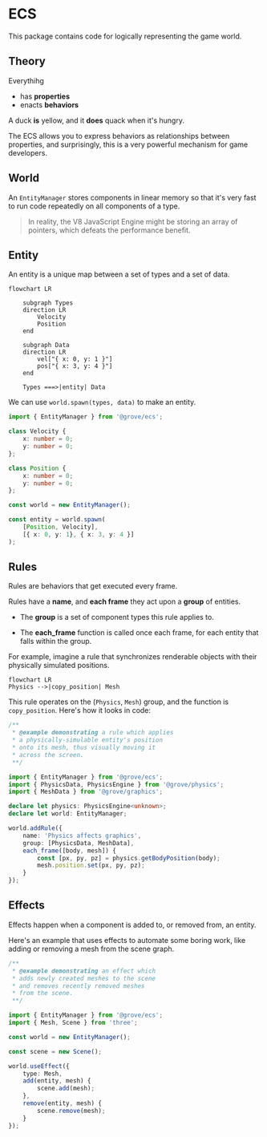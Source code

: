# ECS

This package contains code for logically representing the game world.

## Theory

Everythihg
- has **properties**
- enacts **behaviors**

A duck **is** yellow, and it **does** quack when it's hungry.

The ECS allows you to express behaviors as relationships between properties, and surprisingly, this is a very powerful mechanism for game developers.

## World

An `EntityManager` stores components in linear memory so that it's very fast to run code repeatedly on all components of a type.

> In reality, the V8 JavaScript Engine might be storing an array of pointers, which defeats the performance benefit.

## Entity

An entity is a unique map between a set of types and a set of data.

```mermaid
flowchart LR

    subgraph Types
    direction LR
        Velocity
        Position
    end

    subgraph Data
    direction LR
        vel["{ x: 0, y: 1 }"]
        pos["{ x: 3, y: 4 }"]
    end

    Types ===>|entity| Data
```

We can use `world.spawn(types, data)` to make an entity.

```ts
import { EntityManager } from '@grove/ecs';

class Velocity {
    x: number = 0;
    y: number = 0;
};

class Position {
    x: number = 0;
    y: number = 0;
};

const world = new EntityManager();

const entity = world.spawn(
    [Position, Velocity],
    [{ x: 0, y: 1}, { x: 3, y: 4 }]
);
```

## Rules

Rules are behaviors that get executed every frame.

Rules have a **name**, and **each frame** they act upon a **group** of entities.

- The **group** is a set of component types this rule applies to.

- The **each_frame** function is called once each frame, for each entity that falls within the group.

For example, imagine a rule that synchronizes renderable objects with their physically simulated positions.

```mermaid
flowchart LR
Physics -->|copy_position| Mesh
```

This rule operates on the (`Physics`, `Mesh`) group, and the function is `copy_position`.  Here's how it looks in code:

```ts
/**
 * @example demonstrating a rule which applies
 * a physically-simulable entity's position
 * onto its mesh, thus visually moving it
 * across the screen.
 **/

import { EntityManager } from '@grove/ecs';
import { PhysicsData, PhysicsEngine } from '@grove/physics';
import { MeshData } from '@grove/graphics';

declare let physics: PhysicsEngine<unknown>;
declare let world: EntityManager;

world.addRule({
    name: 'Physics affects graphics',
    group: [PhysicsData, MeshData],
    each_frame([body, mesh]) {
        const [px, py, pz] = physics.getBodyPosition(body);
        mesh.position.set(px, py, pz);
    }
});
```

## Effects

Effects happen when a component is added to, or removed from, an entity.

Here's an example that uses effects to automate some boring work, like adding or removing a mesh from the scene graph.

```ts
/**
 * @example demonstrating an effect which
 * adds newly created meshes to the scene
 * and removes recently removed meshes
 * from the scene.
 **/

import { EntityManager } from '@grove/ecs';
import { Mesh, Scene } from 'three';

const world = new EntityManager();

const scene = new Scene();

world.useEffect({
    type: Mesh,
    add(entity, mesh) {
        scene.add(mesh);
    },
    remove(entity, mesh) {
        scene.remove(mesh);
    }
});
```